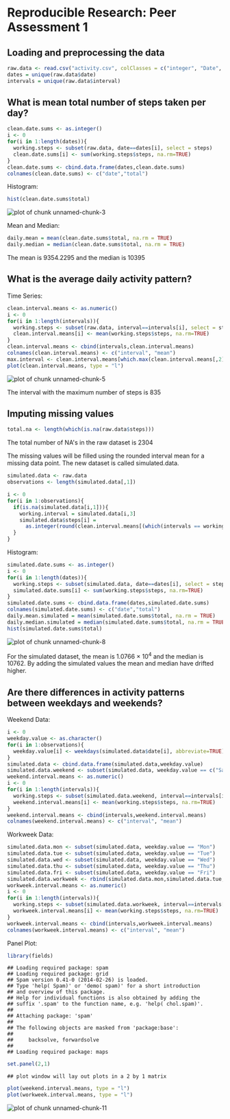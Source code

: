 # Reproducible Research: Peer Assessment 1


## Loading and preprocessing the data

```r
raw.data <- read.csv("activity.csv", colClasses = c("integer", "Date", "integer"))
dates = unique(raw.data$date)
intervals = unique(raw.data$interval)
```


## What is mean total number of steps taken per day?

```r
clean.date.sums <- as.integer()
i <- 0
for(i in 1:length(dates)){
  working.steps <- subset(raw.data, date==dates[i], select = steps)
  clean.date.sums[i] <- sum(working.steps$steps, na.rm=TRUE)
}
clean.date.sums <- cbind.data.frame(dates,clean.date.sums)
colnames(clean.date.sums) <- c("date","total")
```
Histogram:

```r
hist(clean.date.sums$total)
```

![plot of chunk unnamed-chunk-3](figure/unnamed-chunk-3.png) 

Mean and Median:

```r
daily.mean = mean(clean.date.sums$total, na.rm = TRUE)
daily.median = median(clean.date.sums$total, na.rm = TRUE)
```
The mean is 9354.2295 and the median is 10395

## What is the average daily activity pattern?

Time Series:

```r
clean.interval.means <- as.numeric()
i <- 0
for(i in 1:length(intervals)){
  working.steps <- subset(raw.data, interval==intervals[i], select = steps)
  clean.interval.means[i] <- mean(working.steps$steps, na.rm=TRUE)
}
clean.interval.means <- cbind(intervals,clean.interval.means)
colnames(clean.interval.means) <- c("interval", "mean")
max.interval <- clean.interval.means[which.max(clean.interval.means[,2])]
plot(clean.interval.means, type = "l")
```

![plot of chunk unnamed-chunk-5](figure/unnamed-chunk-5.png) 

The interval with the maximum number of steps is 835

## Imputing missing values

```r
total.na <- length(which(is.na(raw.data$steps)))
```
The total number of NA's in the raw dataset is 2304 

The missing values will be filled using the rounded interval mean for a missing data point. The new dataset is called simulated.data.


```r
simulated.data <- raw.data
observations <- length(simulated.data[,1])

i <- 0
for(i in 1:observations){
  if(is.na(simulated.data[i,1])){
    working.interval = simulated.data[i,3]
    simulated.data$steps[i] = 
      as.integer(round(clean.interval.means[(which(intervals == working.interval)),2], digits = 0))
  }
}
```

Histogram:


```r
simulated.date.sums <- as.integer()
i <- 0
for(i in 1:length(dates)){
  working.steps <- subset(simulated.data, date==dates[i], select = steps)
  simulated.date.sums[i] <- sum(working.steps$steps, na.rm=TRUE)
}
simulated.date.sums <- cbind.data.frame(dates,simulated.date.sums)
colnames(simulated.date.sums) <- c("date","total")
daily.mean.simulated = mean(simulated.date.sums$total, na.rm = TRUE)
daily.median.simulated = median(simulated.date.sums$total, na.rm = TRUE)
hist(simulated.date.sums$total)
```

![plot of chunk unnamed-chunk-8](figure/unnamed-chunk-8.png) 

For the simulated dataset, the mean is 1.0766 &times; 10<sup>4</sup> and the median is 10762. By adding the simulated values the mean and median have drifted higher.


## Are there differences in activity patterns between weekdays and weekends?
Weekend Data:

```r
i <- 0
weekday.value <- as.character()
for(i in 1:observations){
  weekday.value[i] <- weekdays(simulated.data$date[i], abbreviate=TRUE)
}
simulated.data <- cbind.data.frame(simulated.data,weekday.value)
simulated.data.weekend <- subset(simulated.data, weekday.value == c("Sat", "Sun"))
weekend.interval.means <- as.numeric()
i <- 0
for(i in 1:length(intervals)){
  working.steps <- subset(simulated.data.weekend, interval==intervals[i], select = steps)
  weekend.interval.means[i] <- mean(working.steps$steps, na.rm=TRUE)
}
weekend.interval.means <- cbind(intervals,weekend.interval.means)
colnames(weekend.interval.means) <- c("interval", "mean")
```

Workweek Data:

```r
simulated.data.mon <- subset(simulated.data, weekday.value == "Mon")
simulated.data.tue <- subset(simulated.data, weekday.value == "Tue")
simulated.data.wed <- subset(simulated.data, weekday.value == "Wed")
simulated.data.thu <- subset(simulated.data, weekday.value == "Thu")
simulated.data.fri <- subset(simulated.data, weekday.value == "Fri")
simulated.data.workweek <- rbind(simulated.data.mon,simulated.data.tue,simulated.data.wed,simulated.data.thu,simulated.data.fri)
workweek.interval.means <- as.numeric()
i <- 0
for(i in 1:length(intervals)){
  working.steps <- subset(simulated.data.workweek, interval==intervals[i], select = steps)
  workweek.interval.means[i] <- mean(working.steps$steps, na.rm=TRUE)
}
workweek.interval.means <- cbind(intervals,workweek.interval.means)
colnames(workweek.interval.means) <- c("interval", "mean")
```

Panel Plot:

```r
library(fields)
```

```
## Loading required package: spam
## Loading required package: grid
## Spam version 0.41-0 (2014-02-26) is loaded.
## Type 'help( Spam)' or 'demo( spam)' for a short introduction 
## and overview of this package.
## Help for individual functions is also obtained by adding the
## suffix '.spam' to the function name, e.g. 'help( chol.spam)'.
## 
## Attaching package: 'spam'
## 
## The following objects are masked from 'package:base':
## 
##     backsolve, forwardsolve
## 
## Loading required package: maps
```

```r
set.panel(2,1)
```

```
## plot window will lay out plots in a 2 by 1 matrix
```

```r
plot(weekend.interval.means, type = "l")
plot(workweek.interval.means, type = "l")
```

![plot of chunk unnamed-chunk-11](figure/unnamed-chunk-11.png) 
